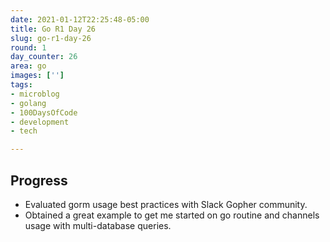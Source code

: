 ```yaml
---
date: 2021-01-12T22:25:48-05:00
title: Go R1 Day 26
slug: go-r1-day-26
round: 1
day_counter: 26
area: go
images: ['']
tags:
- microblog
- golang
- 100DaysOfCode
- development
- tech

---
```


## Progress

* Evaluated gorm usage best practices with Slack Gopher community.
* Obtained a great example to get me started on go routine and channels usage with multi-database queries.
